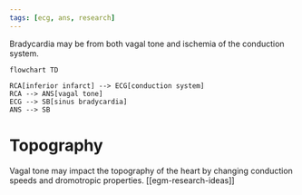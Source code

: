 ```yaml
---
tags: [ecg, ans, research]
---
```


Bradycardia may be from both vagal tone and ischemia of the conduction system. 

```mermaid
flowchart TD

RCA[inferior infarct] --> ECG[conduction system]
RCA --> ANS[vagal tone]
ECG --> SB[sinus bradycardia]
ANS --> SB
```

# Topography

Vagal tone may impact the topography of the heart by changing conduction speeds and dromotropic properties. [[egm-research-ideas]]
